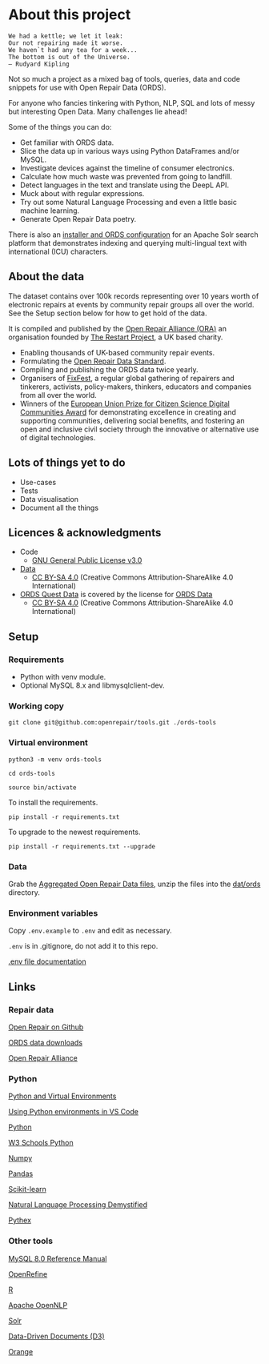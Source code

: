 # About this project

```
We had a kettle; we let it leak:
Our not repairing made it worse.
We haven`t had any tea for a week...
The bottom is out of the Universe.
― Rudyard Kipling
```

Not so much a project as a mixed bag of tools, queries, data and code snippets for use with Open Repair Data (ORDS).

For anyone who fancies tinkering with Python, NLP, SQL and lots of messy but interesting Open Data. Many challenges lie ahead!

Some of the things you can do:

* Get familiar with ORDS data.
* Slice the data up in various ways using Python DataFrames and/or MySQL.
* Investigate devices against the timeline of consumer electronics.
* Calculate how much waste was prevented from going to landfill.
* Detect languages in the text and translate using the DeepL API.
* Muck about with regular expressions.
* Try out some Natural Language Processing and even a little basic machine learning.
* Generate Open Repair Data poetry.

There is also an [installer and ORDS configuration](solr/README.md) for an Apache Solr search platform that demonstrates indexing and querying multi-lingual text with international (ICU) characters.

## About the data

The dataset contains over 100k records representing over 10 years worth of electronic repairs at events by community repair groups all over the world. See the Setup section below for how to get hold of the data.

It is compiled and published by the [Open Repair Alliance (ORA)](https://openrepair.org/) an organisation founded by [The Restart Project](https://therestartproject.org/), a UK based charity.

* Enabling thousands of UK-based community repair events.
* Formulating the [Open Repair Data Standard](https://openrepair.org/open-data/open-standard/).
* Compiling and publishing the ORDS data twice yearly.
* Organisers of [FixFest](https://fixfest.therestartproject.org/), a regular global gathering of repairers and tinkerers, activists, policy-makers, thinkers, educators and companies from all over the world.
* Winners of the [European Union Prize for Citizen Science Digital Communities Award](https://ars.electronica.art/citizenscience/en/the-restart-project-the-right-to-repair-and-reuse-your-electronics/) for demonstrating excellence in creating and supporting communities, delivering social benefits, and fostering an open and inclusive civil society through the innovative or alternative use of digital technologies.

## Lots of things yet to do

* Use-cases
* Tests
* Data visualisation
* Document all the things

## Licences & acknowledgments

* Code
  * [GNU General Public License v3.0](LICENSE.txt)
* [Data](dat/README.md)
  * [CC BY-SA 4.0](https://creativecommons.org/licenses/by-sa/4.0/) (Creative Commons Attribution-ShareAlike 4.0 International)
* [ORDS Quest Data](https://github.com/openrepair/data) is covered by the license for [ORDS Data](https://openrepair.org/open-data/downloads/)
  * [CC BY-SA 4.0](https://creativecommons.org/licenses/by-sa/4.0/) (Creative Commons Attribution-ShareAlike 4.0 International)

## Setup

### Requirements

* Python with venv module.
* Optional MySQL 8.x and libmysqlclient-dev.

### Working copy

```git clone git@github.com:openrepair/tools.git ./ords-tools```

### Virtual environment

```python3 -m venv ords-tools```

```cd ords-tools```

```source bin/activate```

To install the requirements.

```pip install -r requirements.txt```

To upgrade to the newest requirements.

```pip install -r requirements.txt --upgrade```

### Data

Grab the [Aggregated Open Repair Data files](https://openrepair.org/open-data/downloads/), unzip the files into the [dat/ords](./dat/ords) directory.

### Environment variables

Copy ```.env.example``` to ```.env``` and edit as necessary.

```.env``` is in .gitignore, do not add it to this repo.

[.env file documentation](https://saurabh-kumar.com/python-dotenv/#file-format)

## Links

### Repair data

[Open Repair on Github](https://github.com/openrepair/data/tree/master)

[ORDS data downloads](https://openrepair.org/open-data/downloads/)

[Open Repair Alliance](https://openrepair.org/)

### Python

[Python and Virtual Environments](https://csguide.cs.princeton.edu/software/virtualenv#scm)

[Using Python environments in VS Code](https://code.visualstudio.com/docs/python/environments)

[Python](https://docs.python.org/)

[W3 Schools Python](https://www.w3schools.com/python/)

[Numpy](https://numpy.org/)

[Pandas](https://pandas.pydata.org/)

[Scikit-learn](https://scikit-learn.org/)

[Natural Language Processing Demystified](https://www.nlpdemystified.org/)

[Pythex](https://pythex.org/)

### Other tools

[MySQL 8.0 Reference Manual](https://dev.mysql.com/doc/refman/8.0/en/)

[OpenRefine](https://openrefine.org/)

[R](https://www.r-project.org/)

[Apache OpenNLP](https://opennlp.apache.org/)

[Solr](https://solr.apache.org/)

[Data-Driven Documents (D3)](https://d3js.org/)

[Orange](https://orangedatamining.com/)
